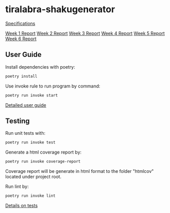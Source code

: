 # tiralabra-shakugenerator

[Specifications](https://github.com/ElectricShakuhachi/tiralabra-shakugenerator/blob/main/documentation/specifications.md)

[Week 1 Report](https://github.com/ElectricShakuhachi/tiralabra-shakugenerator/blob/main/documentation/weekly_report_1.md)
[Week 2 Report](https://github.com/ElectricShakuhachi/tiralabra-shakugenerator/blob/main/documentation/weekly_report_2.md)
[Week 3 Report](https://github.com/ElectricShakuhachi/tiralabra-shakugenerator/blob/main/documentation/weekly_report_3.md)
[Week 4 Report](https://github.com/ElectricShakuhachi/tiralabra-shakugenerator/blob/main/documentation/weekly_report_4.md)
[Week 5 Report](https://github.com/ElectricShakuhachi/tiralabra-shakugenerator/blob/main/documentation/weekly_report_5.md)
[Week 6 Report](https://github.com/ElectricShakuhachi/tiralabra-shakugenerator/blob/main/documentation/weekly_report_6.md)

## User Guide

Install dependencies with poetry:

```bash
poetry install
```

Use invoke rule to run program by command:

```bash
poetry run invoke start
```

[Detailed user guide](https://github.com/ElectricShakuhachi/tiralabra-shakugenerator/blob/main/documentation/user_guide.md)

## Testing

Run unit tests with:

```bash
poetry run invoke test
```

Generate a html coverage report by:

```bash
poetry run invoke coverage-report
```

Coverage report will be generate in html format to the folder "htmlcov" located under project root.

Run lint by:

```bash
poetry run invoke lint
```

[Details on tests](https://github.com/ElectricShakuhachi/tiralabra-shakugenerator/blob/main/documentation/testing.md)